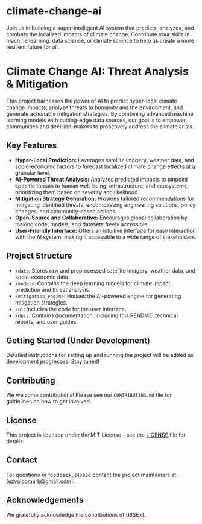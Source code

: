 # climate-change-ai
Join us in building a super-intelligent AI system that predicts, analyzes, and combats the localized impacts of climate change. Contribute your skills in machine learning, data science, or climate science to help us create a more resilient future for all. 
# Climate Change AI: Threat Analysis & Mitigation

This project harnesses the power of AI to predict hyper-local climate change impacts, analyze threats to humanity and the environment, and generate actionable mitigation strategies. By combining advanced machine learning models with cutting-edge data sources, our goal is to empower communities and decision-makers to proactively address the climate crisis.

## Key Features

- **Hyper-Local Prediction:** Leverages satellite imagery, weather data, and socio-economic factors to forecast localized climate change effects at a granular level.
- **AI-Powered Threat Analysis:** Analyzes predicted impacts to pinpoint specific threats to human well-being, infrastructure, and ecosystems, prioritizing them based on severity and likelihood.
- **Mitigation Strategy Generation:** Provides tailored recommendations for mitigating identified threats, encompassing engineering solutions, policy changes, and community-based actions.
- **Open-Source and Collaborative:** Encourages global collaboration by making code, models, and datasets freely accessible.
- **User-Friendly Interface:** Offers an intuitive interface for easy interaction with the AI system, making it accessible to a wide range of stakeholders.

## Project Structure

- `/data`: Stores raw and preprocessed satellite imagery, weather data, and socio-economic data.
- `/models`: Contains the deep learning models for climate impact prediction and threat analysis.
- `/mitigation_engine`: Houses the AI-powered engine for generating mitigation strategies.
- `/ui`: Includes the code for the user interface.
- `/docs`: Contains documentation, including this README, technical reports, and user guides.

## Getting Started (Under Development)

Detailed instructions for setting up and running the project will be added as development progresses. Stay tuned!

## Contributing

We welcome contributions! Please see our `CONTRIBUTING.md` file for guidelines on how to get involved.

## License

This project is licensed under the MIT License - see the [LICENSE](LICENSE) file for details.

## Contact

For questions or feedback, please contact the project maintainers at [ezvaldomark@gmail.com].

## Acknowledgements

We gratefully acknowledge the contributions of [RISEx].

